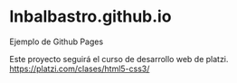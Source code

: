 # lnbalbastro.github.io
Ejemplo de Github Pages

Este proyecto seguirá el curso de desarrollo web de platzi.
https://platzi.com/clases/html5-css3/